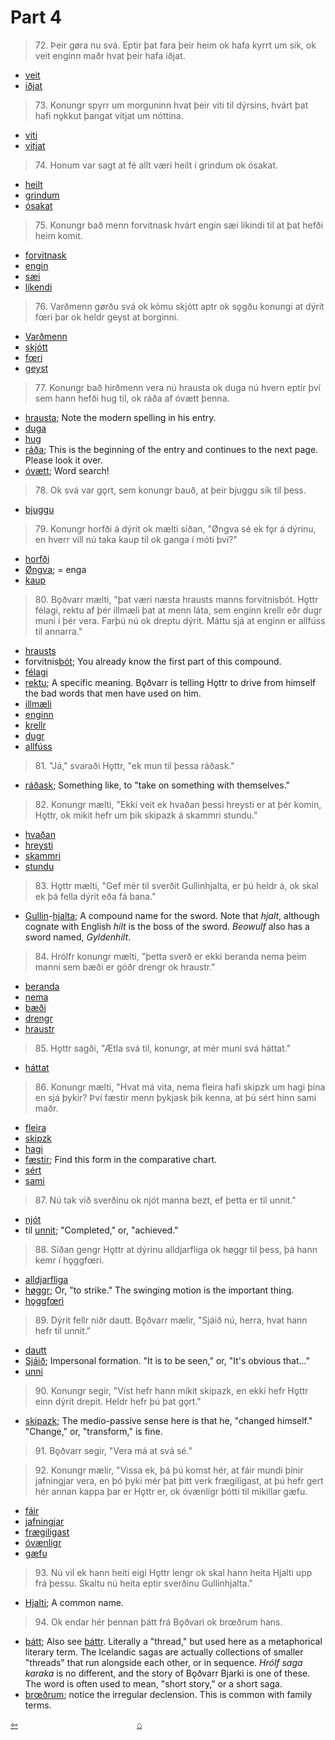 # Part 4

>72\. Þeir gøra nu svá. Eptir þat fara þeir heim ok hafa kyrrt um sik, ok veit enginn maðr hvat þeir hafa iðjat.

* [veit](https://en.wiktionary.org/wiki/vita#Old_Norse)
* [iðjat](http://www.germanic-lexicon-project.org/cgi-bin/gmc_search_v3?cmd=viewthis&id=cv:b0313:12)

>73\. Konungr spyrr um morguninn hvat þeir viti til dýrsins, hvárt þat hafi nǫkkut þangat vitjat um nóttina. 

* [viti](https://en.wiktionary.org/wiki/i%C3%B0ja)
* [vitjat](http://www.germanic-lexicon-project.org/cgi-bin/gmc_search_v3?cmd=viewthis&id=cv:b0713:4)

>74\. Honum var sagt at fé allt væri heilt í grindum ok ósakat. 

* [heilt](https://en.wiktionary.org/wiki/heill#Old_Norse)
* [grindum](https://en.wiktionary.org/wiki/grind#Old_Norse)
* [ósakat](https://en.wiktionary.org/wiki/saka%C3%B0r)

>75\. Konungr bað menn forvitnask hvárt engin sæi líkindi til at þat hefði heim komit. 

* [forvitnask](http://www.germanic-lexicon-project.org/cgi-bin/gmc_search_v3?cmd=viewthis&id=cv:b0167:12)
* [engin](https://en.wiktionary.org/wiki/engi#Old_Norse)
* [sæi](https://en.wiktionary.org/wiki/sj%C3%A1#Etymology_2)
* [líkendi](http://www.germanic-lexicon-project.org/cgi-bin/gmc_search_v3?cmd=viewthis&id=cv:b0204:30)

>76\. Varðmenn gørðu svá ok kómu skjótt aptr ok sǫgðu konungi at dýrit fœri þar ok heldr geyst at borginni.

* [Varðmenn](http://www.germanic-lexicon-project.org/cgi-bin/gmc_search_v3?cmd=viewthis&id=cv:b0680:2)
* [skjótt](https://en.wiktionary.org/wiki/skj%C3%B3tr)
* [fœri](https://en.wiktionary.org/wiki/fara#Old_Norse)
* [geyst](https://en.wiktionary.org/wiki/geysa#Old_Norse)

>77\. Konungr bað hirðmenn vera nú hrausta ok duga nú hvern eptir því sem hann hefði hug til, ok ráða af óvætt þenna.

* [hrausta](https://en.wiktionary.org/wiki/hraustur); Note the modern spelling in his entry.
* [duga](https://en.wiktionary.org/wiki/duga#Old_Norse)
* [hug](https://en.wiktionary.org/wiki/hugr)
* [ráða](http://www.germanic-lexicon-project.org/cgi-bin/gmc_search_v3?cmd=viewthis&id=cv:b0485:15); This is the beginning of the entry and continues to the next page. Please look it over.
* [óvætt](http://www.germanic-lexicon-project.org/cgi-bin/gmc_search_v3?cmd=viewthis&id=cv:b0667:1); Word search!

>78\. Ok svá var gǫrt, sem konungr bauð, at þeir bjuggu sik til þess. 

* [bjuggu](https://en.wiktionary.org/wiki/b%C3%BAa#Old_Norse)

>79\. Konungr horfði á dýrit ok mælti síðan, "Øngva sé ek fǫr á dýrinu, en hverr vill nú taka kaup til ok ganga í móti því?"

* [horfði](https://en.wiktionary.org/wiki/horfa#Old_Norse)
* [Øngva](https://en.wiktionary.org/wiki/engi#Old_Norse); = enga
* [kaup](https://en.wiktionary.org/wiki/kaup#Old_Norse)

>80\. Bǫðvarr mælti, "þat væri næsta hrausts manns forvitnisbót. Hǫttr félagi, rektu af þér illmæli þat at menn láta, sem enginn krellr eðr dugr muni í þér vera. Farþú nú ok dreptu dýrit. Máttu sjá at enginn er allfúss til annarra."

* [hrausts](http://www.germanic-lexicon-project.org/cgi-bin/gmc_search_v3?cmd=viewthis&id=cv:b0282:32)
* forvitnis[bót](http://www.germanic-lexicon-project.org/cgi-bin/gmc_search_v3?cmd=viewthis&id=cv:b0075:4); You already know the first part of this compound. 
* [félagi](https://en.wiktionary.org/wiki/f%C3%A9lagi)
* [rektu](https://en.wiktionary.org/wiki/reka#Etymology_2_2); A specific meaning. Bǫðvarr is telling Hǫttr to drive from himself the bad words that men have used on him.
* [illmæli](https://en.wiktionary.org/wiki/illm%C3%A6li)
* [enginn](https://en.wiktionary.org/wiki/enginn#Old_Norse)
* [krellr](http://www.germanic-lexicon-project.org/cgi-bin/gmc_search_v3?cmd=viewthis&id=cv:b0355:9)
* [dugr](http://www.germanic-lexicon-project.org/cgi-bin/gmc_search_v3?cmd=viewthis&id=cv:b0109:2)
* [allfúss](http://lexicon.ff.cuni.cz/html/oi_cleasbyvigfusson/b0014.html)

>81\. "Já," svaraði Hǫttr, "ek mun til þessa ráðask."

* [ráðask](https://en.wiktionary.org/wiki/r%C3%A1%C3%B0a#Old_Norse); Something like, to "take on something with themselves."

>82\. Konungr mælti, "Ekki veit ek hvaðan þessi hreysti er at þér komin, Hǫttr, ok mikit hefr um þik skipazk á skammri stundu."

* [hvaðan](https://en.wiktionary.org/wiki/hva%C3%B0an#Old_Norse)
* [hreysti](http://www.germanic-lexicon-project.org/cgi-bin/gmc_search_v3?cmd=viewthis&id=cv:b0284:18)
* [skammri](http://www.germanic-lexicon-project.org/cgi-bin/gmc_search_v3?cmd=viewthis&id=cv:b0537:16)
* [stundu](https://en.wiktionary.org/wiki/stund#Old_Norse)

>83\. Hǫttr mælti, "Gef mér til sverðit Gullinhjalta, er þú heldr á, ok skal ek þá fella dýrit eða fá bana."

* [Gullin](http://www.germanic-lexicon-project.org/cgi-bin/gmc_search_v3?cmd=viewthis&id=cv:b0221:2)-[hjalta](http://www.germanic-lexicon-project.org/cgi-bin/gmc_search_v3?cmd=viewthis&id=cv:b0265:23); A compound name for the sword. Note that _hjalt_, although cognate with English _hilt_ is the boss of the sword. _Beowulf_ also has a sword named, _Gyldenhilt_.

>84\. Hrólfr konungr mælti, "þetta sverð er ekki beranda nema þeim manni sem bæði er góðr drengr ok hraustr."

* [beranda](https://en.wiktionary.org/wiki/bera#Old_Norse)
* [nema](https://en.wiktionary.org/wiki/nema#Etymology_2_2)
* [bæði](https://en.wiktionary.org/wiki/b%C3%A6%C3%B0i#Old_Norse)
* [drengr](https://en.wiktionary.org/wiki/drengr)
* [hraustr](http://www.germanic-lexicon-project.org/cgi-bin/gmc_search_v3?cmd=viewthis&id=cv:b0282:32)

>85\. Hǫttr sagði, "Ætla svá til, konungr, at mér muni svá háttat."

* [háttat](http://www.germanic-lexicon-project.org/cgi-bin/gmc_search_v3?cmd=viewthis&id=cv:b0244:118)

>86\. Konungr mælti, "Hvat má vita, nema fleira hafi skipzk um hagi þína en sjá þykir? Því fæstir menn þykjask þik kenna, at þú sért hinn sami maðr. 

* [fleira](https://en.wiktionary.org/wiki/fleiri#Icelandic)
* [skipzk](https://en.wiktionary.org/wiki/skipa#Old_Norse)
* [hagi](http://www.germanic-lexicon-project.org/cgi-bin/gmc_search_v3?cmd=viewthis&id=cv:b0231:32)
* [fæstir](https://en.wiktionary.org/wiki/f%C3%A1r#Old_Norse); Find this form in the comparative chart.
* [sért](https://en.wiktionary.org/wiki/vera#Old_Norse)
* [sami](https://en.wiktionary.org/wiki/samr)

>87\. Nú tak við sverðinu ok njót manna bezt, ef þetta er til unnit."

* [njót](https://en.wiktionary.org/wiki/nj%C3%B3ta#Old_Norse)
* til [unnit](https://en.wiktionary.org/wiki/vinna#Old_Norse); "Completed," or, "achieved."

>88\. Síðan gengr Hǫttr at dýrinu alldjarfliga ok høggr til þess, þá hann kemr í hǫggfœri. 

* [alldjarfliga](http://lexicon.ff.cuni.cz/html/oi_cleasbyvigfusson/b0014.html)
* [høggr](https://en.wiktionary.org/wiki/h%C7%ABggva); Or, "to strike." The swinging motion is the important thing.
* [hǫggfœri](http://www.germanic-lexicon-project.org/cgi-bin/gmc_search_v3?cmd=viewthis&id=cv:b0308:6)

>89\. Dýrit fellr niðr dautt. Bǫðvarr mælir, "Sjáið nú, herra, hvat hann hefr til unnit."

* [dautt](https://en.wiktionary.org/wiki/dau%C3%B0r)
* [Sjáið](https://en.wiktionary.org/wiki/sj%C3%A1#Etymology_2); Impersonal formation. "It is to be seen," or, "It's obvious that..."
* [unni](https://en.wiktionary.org/wiki/vinna#Verb_4)

>90\. Konungr segir, "Víst hefr hann mikit skipazk, en ekki hefr Hǫttr einn dýrit drepit. Heldr hefr þú þat gǫrt."

* [skipazk](https://en.wiktionary.org/wiki/skipa#Old_Norse); The medio-passive sense here is that he, "changed himself." "Change," or, "transform," is fine.

>91\. Bǫðvarr segir, "Vera má at svá sé."

>92\. Konungr mælir, "Vissa ek, þá þú komst hér, at fáir mundi þínir jafningjar vera, en þó þyki mér þat þitt verk frægiligast, at þú hefr gert hér annan kappa þar er Hǫttr er, ok óvænligr þótti til mikillar gæfu.

* [fáir](https://en.wiktionary.org/wiki/f%C3%A1r#Old_Norse)
* [jafningjar](https://en.wiktionary.org/wiki/jafningi)
* [frægiligast](http://www.germanic-lexicon-project.org/cgi-bin/gmc_search_v3?cmd=viewthis&id=cv:b0176:12)
* [óvænligr](http://www.germanic-lexicon-project.org/cgi-bin/gmc_search_v3?cmd=viewthis&id=cv:b0719:31)
* [gæfu](https://en.wiktionary.org/wiki/g%C3%A6fa#Old_Norse)

>93\. Nú vil ek hann heiti eigi Hǫttr lengr ok skal hann heita Hjalti upp frá þessu. Skaltu nú heita eptir sverðinu Gullinhjalta."

* [Hjalti](https://en.wiktionary.org/wiki/Hjalti); A common name.

>94\. Ok endar hér þennan þátt frá Bǫðvari ok brœðrum hans.

* [þátt](https://en.wiktionary.org/wiki/%C3%BE%C3%A1ttur); Also see [þáttr](http://www.germanic-lexicon-project.org/cgi-bin/gmc_search_v3?cmd=viewthis&id=cv:b0732:10). Literally a "thread," but used here as a metaphorical literary term. The Icelandic sagas are actually collections of smaller "threads" that run alongside each other, or in sequence. _Hrólf saga karaka_ is no different, and the story of Bǫðvarr Bjarki is one of these. The word is often used to mean, "short story," or a short saga.
* [brœðrum](https://en.wiktionary.org/wiki/br%C3%B3%C3%B0ir#Old_Norse); notice the irregular declension. This is common with family terms.

<div style="float: left"><a href="http://rcblack.net/reader/hrolf3">⇦</a></div>
<div style="margin: 0 auto; width: 100px;"><a href="http://rcblack.net/grammar/front">&#8962;</a></div>


